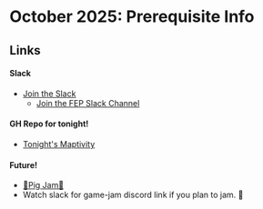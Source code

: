 # **October 2025: Prerequisite Info**  

## Links
#### Slack
- [Join the Slack](https://join.slack.com/t/nola/shared_invite/zt-31kj9x0n9-eBXf1kAdAmtp96KA0RHzaw)
  - [Join the FEP Slack Channel](https://nola.slack.com/archives/C05CT3DG0F4)

#### GH Repo for tonight!
- [Tonight's Maptivity](https://github.com/frontEndParty/old-maps-demo) 
 
#### Future!
- [🐖Pig Jam🐖](https://itch.io/jam/pig-jam-2025)
- Watch slack for game-jam discord link if you plan to jam. 🐷

